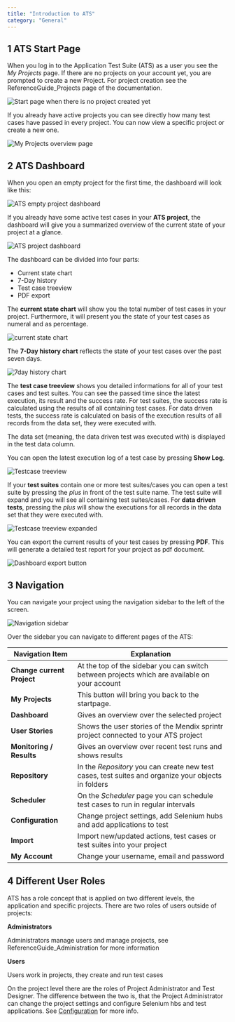 ```yaml
---
title: "Introduction to ATS"
category: "General"
---
```


## 1 ATS Start Page

When you log in to the Application Test Suite (ATS) as a user you see the _My Projects_ page. If there are no projects on your account yet, you are prompted to create a new Project. For project creation see the ReferenceGuide_Projects page of the documentation.

![Start page when there is no project created yet](attachments/introduction/21168193.png)

If you already have active projects you can see directly how many test cases have passed in every project. You can now view a specific project or create a new one.

![My Projects overview page](attachments/introduction/21168194.png)

## 2 ATS Dashboard

When you open an empty project for the first time, the dashboard will look like this:

![ATS empty project dashboard](attachments/introduction/dashboardempty.png)

If you already have some active test cases in your **ATS project**, the dashboard will give you a summarized overview of the current state of your project at a glance.

![ATS project dashboard](attachments/introduction/dashboard.png)

The dashboard can be divided into four parts:
* Current state chart
* 7-Day history
* Test case treeview
* PDF export

The **current state chart** will show you the total number of test cases in your project. Furthermore, it will present you the state of your test cases as numeral and as percentage.

![current state chart](attachments/introduction/doughnutchart.png)

The **7-Day history chart** reflects the state of your test cases over the past seven days.

![7day history chart](attachments/introduction/7dayhistory.png)

The **test case treeview** shows you detailed informations for all of your test cases and test suites. You can see the passed time since the latest execution, its result and the success rate. For test suites, the success rate is calculated using the results of all containing test cases. For data driven tests, the success rate is calculated on basis of the execution results of all records from the data set, they were executed with.

The data set (meaning, the data driven test was executed with) is displayed in the test data column.

You can open the latest execution log of a test case by pressing **Show Log**.  

![Testcase treeview](attachments/introduction/treeview.png)

If your **test suites** contain one or more test suites/cases you can open a test suite by pressing the *plus* in front of the test suite name. The test suite will expand and you will see all containing test suites/cases. For **data driven tests**, pressing the *plus* will show the executions for all records in the data set that they were executed with.  

![Testcase treeview expanded](attachments/introduction/treeviewexpanded.png)

You can export the current results of your test cases by pressing **PDF**. This will generate a detailed test report for your project as pdf document.  

![Dashboard export button](attachments/introduction/dashboardexportbutton.png)

## 3 Navigation

You can navigate your project using the navigation sidebar to the left of the screen.

![Navigation sidebar](attachments/introduction/navigation.png)

Over the sidebar you can navigate to different pages of the ATS:

| Navigation Item             | Explanation                                                                                          |
| -------------------------- | ----------------------------------------------------------------------------------------------------|
| **Change current Project**  | At the top of the sidebar you can switch between projects which are available on your account        |
| **My Projects**             | This button will bring you back to the startpage.                                                    |
| **Dashboard**               | Gives an overview over the selected project                                                          |
| **User Stories**            | Shows the user stories of the Mendix sprintr project connected to your ATS project                   |
| **Monitoring / Results**    | Gives an overview over recent test runs and shows results                                            |
| **Repository**              | In the _Repository_ you can create new test cases, test suites and organize your objects in folders  |
| **Scheduler**               | On the _Scheduler_ page you can schedule test cases to run in regular intervals                      |
| **Configuration**           | Change project settings, add Selenium hubs and add applications to test                              |
| **Import**                  | Import new/updated actions, test cases or test suites into your project                              |
| **My Account**              | Change your username, email and password                                                             |

## 4 Different User Roles

ATS has a role concept that is applied on two different levels, the application and specific projects. There are two roles of users outside of projects:

**Administrators**

Administrators manage users and manage projects, see ReferenceGuide_Administration for more information

**Users**

Users work in projects, they create and run test cases

On the project level there are the roles of Project Administrator and Test Designer. The difference between the two is, that the Project Administrator can change the project settings and configure Selenium hbs and test applications. See [Configuration](../refguide-ats-1/configuration) for more info.
